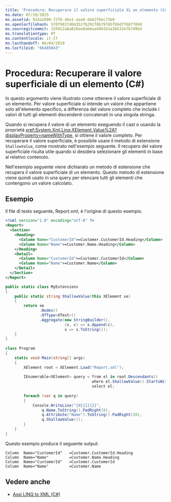 ```yaml
---
title: 'Procedura: Recuperare il valore superficiale di un elemento (C#)'
ms.date: 07/20/2015
ms.assetid: 924a2699-72f6-4be1-aaa6-de62f8ec73b9
ms.openlocfilehash: 570f9837d04352fb291f0b79f85fb9d7f68ff09d
ms.sourcegitcommit: 155012a8a826ee8ab6aa49b1b3a3b532e7b7d9bd
ms.translationtype: HT
ms.contentlocale: it-IT
ms.lasthandoff: 06/04/2019
ms.locfileid: "66485043"
---
```

# <a name="how-to-retrieve-the-shallow-value-of-an-element-c"></a>Procedura: Recuperare il valore superficiale di un elemento (C#)
In questo argomento viene illustrato come ottenere il valore superficiale di un elemento. Per valore superficiale si intende un valore che appartiene solo all'elemento specifico, a differenza del valore completo che include i valori di tutti gli elementi discendenti concatenati in una singola stringa.  
  
 Quando si recupera il valore di un elemento eseguendo il cast o usando la proprietà <xref:System.Xml.Linq.XElement.Value%2A?displayProperty=nameWithType>, si ottiene il valore completo. Per recuperare il valore superficiale, è possibile usare il metodo di estensione `ShallowValue`, come mostrato nell'esempio seguente. Il recupero del valore superficiale risulta utile quando si desidera selezionare gli elementi in base al relativo contenuto.  
  
 Nell'esempio seguente viene dichiarato un metodo di estensione che recupera il valore superficiale di un elemento. Questo metodo di estensione viene quindi usato in una query per elencare tutti gli elementi che contengono un valore calcolato.  
  
## <a name="example"></a>Esempio  
 Il file di testo seguente, Report.xml, è l'origine di questo esempio.  
  
```xml  
<?xml version="1.0" encoding="utf-8" ?>  
<Report>  
  <Section>  
    <Heading>  
      <Column Name="CustomerId">=Customer.CustomerId.Heading</Column>  
      <Column Name="Name">=Customer.Name.Heading</Column>  
    </Heading>  
    <Detail>  
      <Column Name="CustomerId">=Customer.CustomerId</Column>  
      <Column Name="Name">=Customer.Name</Column>  
    </Detail>  
  </Section>  
</Report>  
```  
  
```csharp  
public static class MyExtensions  
{  
    public static string ShallowValue(this XElement xe)  
    {  
        return xe  
               .Nodes()  
               .OfType<XText>()  
               .Aggregate(new StringBuilder(),  
                          (s, c) => s.Append(c),  
                          s => s.ToString());  
    }  
}  
  
class Program  
{  
    static void Main(string[] args)  
    {  
        XElement root = XElement.Load("Report.xml");  
  
        IEnumerable<XElement> query = from el in root.Descendants()  
                                      where el.ShallowValue().StartsWith("=")  
                                      select el;  
  
        foreach (var q in query)  
        {  
            Console.WriteLine("{0}{1}{2}",  
                q.Name.ToString().PadRight(8),  
                q.Attribute("Name").ToString().PadRight(20),  
                q.ShallowValue());  
        }  
    }  
}  
```  
  
 Questo esempio produce il seguente output:  
  
```  
Column  Name="CustomerId"   =Customer.CustomerId.Heading  
Column  Name="Name"         =Customer.Name.Heading  
Column  Name="CustomerId"   =Customer.CustomerId  
Column  Name="Name"         =Customer.Name  
```  
  
## <a name="see-also"></a>Vedere anche

- [Assi LINQ to XML (C#)](../../../../csharp/programming-guide/concepts/linq/linq-to-xml-axes-overview.md)
